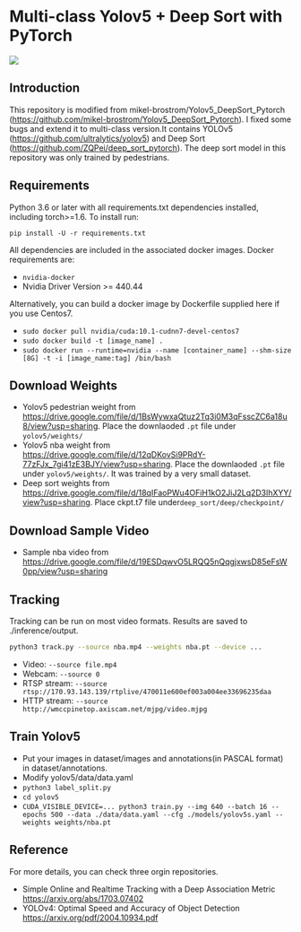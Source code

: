 # Multi-class Yolov5 + Deep Sort with PyTorch


![](Town.gif)

## Introduction

This repository is modified from mikel-brostrom/Yolov5_DeepSort_Pytorch (https://github.com/mikel-brostrom/Yolov5_DeepSort_Pytorch). I fixed some bugs and extend it to multi-class version.It contains YOLOv5 (https://github.com/ultralytics/yolov5) and Deep Sort (https://github.com/ZQPei/deep_sort_pytorch). The deep sort model in this repository was only trained by pedestrians.

## Requirements

Python 3.6 or later with all requirements.txt dependencies installed, including torch>=1.6. To install run:

`pip install -U -r requirements.txt`

All dependencies are included in the associated docker images. Docker requirements are: 
- `nvidia-docker`
- Nvidia Driver Version >= 440.44

Alternatively, you can build a docker image by Dockerfile supplied here if you use Centos7.
- `sudo docker pull nvidia/cuda:10.1-cudnn7-devel-centos7`
- `sudo docker build -t [image_name] .`
- `sudo docker run --runtime=nvidia --name [container_name] --shm-size [8G] -t -i [image_name:tag] /bin/bash`

## Download Weights

- Yolov5 pedestrian weight from https://drive.google.com/file/d/1BsWywxaQtuz2Tq3i0M3qFsscZC6a18u8/view?usp=sharing. Place the downlaoded `.pt` file under `yolov5/weights/`
- Yolov5 nba weight from https://drive.google.com/file/d/12qDKovSi9PRdY-77zFJx_7gi41zE3BJY/view?usp=sharing. Place the downlaoded `.pt` file under `yolov5/weights/`. It was trained by a very small dataset.
- Deep sort weights from https://drive.google.com/file/d/18qIFaoPWu4OFiH1kO2JiJ2Lq2D3lhXYY/view?usp=sharing. Place ckpt.t7 file under`deep_sort/deep/checkpoint/`

## Download Sample Video

- Sample nba video from https://drive.google.com/file/d/19ESDqwvO5LRQQ5nQqgjxwsD85eFsW0pp/view?usp=sharing

## Tracking

Tracking can be run on most video formats. Results are saved to ./inference/output.

```bash
python3 track.py --source nba.mp4 --weights nba.pt --device ...
```

- Video:  `--source file.mp4`
- Webcam:  `--source 0`
- RTSP stream:  `--source rtsp://170.93.143.139/rtplive/470011e600ef003a004ee33696235daa`
- HTTP stream:  `--source http://wmccpinetop.axiscam.net/mjpg/video.mjpg`

## Train Yolov5
- Put your images in dataset/images and annotations(in PASCAL format) in dataset/annotations.
- Modify yolov5/data/data.yaml
- `python3 label_split.py`
- `cd yolov5`
- `CUDA_VISIBLE_DEVICE=... python3 train.py --img 640 --batch 16 --epochs 500 --data ./data/data.yaml --cfg ./models/yolov5s.yaml --weights weights/nba.pt`

## Reference

For more details, you can check three orgin repositories.
- Simple Online and Realtime Tracking with a Deep Association Metric
https://arxiv.org/abs/1703.07402
- YOLOv4: Optimal Speed and Accuracy of Object Detection
https://arxiv.org/pdf/2004.10934.pdf
